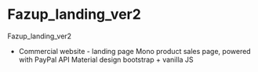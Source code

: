 # Fazup_landing_ver2
Fazup_landing_ver2
- Commercial website - landing page
Mono product sales page, powered with PayPal API
Material design bootstrap + vanilla JS
